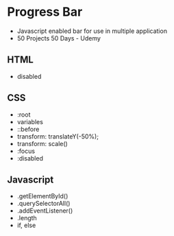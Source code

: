 # Progress Bar

- Javascript enabled bar for use in multiple application
- 50 Projects 50 Days - Udemy

## HTML

- disabled

## CSS

- :root
- variables
- ::before
- transform: translateY(-50%);
- transform: scale()
- :focus
- :disabled

## Javascript

- .getElementById()
- .querySelectorAll()
- .addEventListener()
- .length
- if, else

